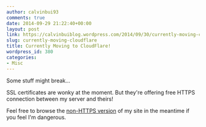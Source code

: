 ```yaml
---
author: calvinbui93
comments: true
date: 2014-09-29 21:22:40+00:00
layout: post
link: https://calvinbuiblog.wordpress.com/2014/09/30/currently-moving-cloudflare/
slug: currently-moving-cloudflare
title: Currently Moving to CloudFlare!
wordpress_id: 380
categories:
- Misc
---
```


Some stuff might break...

SSL certificates are wonky at the moment. But they're offering free HTTPS connection between my server and theirs!

Feel free to browse the [non-HTTPS version](http://calvin.me/) of my site in the meantime if you feel I'm dangerous.
